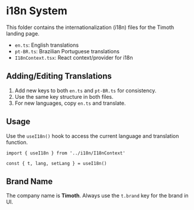 # i18n System

This folder contains the internationalization (i18n) files for the Timoth landing page.

- `en.ts`: English translations
- `pt-BR.ts`: Brazilian Portuguese translations
- `I18nContext.tsx`: React context/provider for i18n

## Adding/Editing Translations

1. Add new keys to both `en.ts` and `pt-BR.ts` for consistency.
2. Use the same key structure in both files.
3. For new languages, copy `en.ts` and translate.

## Usage

Use the `useI18n()` hook to access the current language and translation function.

```
import { useI18n } from '../i18n/I18nContext'

const { t, lang, setLang } = useI18n()
```

## Brand Name

The company name is **Timoth**. Always use the `t.brand` key for the brand in UI.
